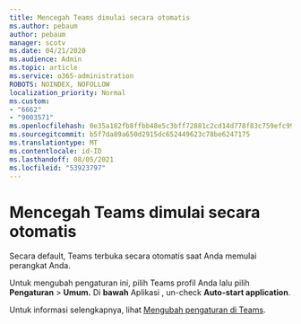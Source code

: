 ```yaml
---
title: Mencegah Teams dimulai secara otomatis
ms.author: pebaum
author: pebaum
manager: scotv
ms.date: 04/21/2020
ms.audience: Admin
ms.topic: article
ms.service: o365-administration
ROBOTS: NOINDEX, NOFOLLOW
localization_priority: Normal
ms.custom:
- "6662"
- "9003571"
ms.openlocfilehash: 0e35a182fb8ffbb48e5c3bff72881c2cd14d778f83c759efc99c372900de6991
ms.sourcegitcommit: b5f7da89a650d2915dc652449623c78be6247175
ms.translationtype: MT
ms.contentlocale: id-ID
ms.lasthandoff: 08/05/2021
ms.locfileid: "53923797"
---
```

# <a name="prevent-teams-from-starting-automatically"></a>Mencegah Teams dimulai secara otomatis

Secara default, Teams terbuka secara otomatis saat Anda memulai perangkat Anda.

Untuk mengubah pengaturan ini, pilih Teams profil Anda lalu pilih **Pengaturan**  >   **Umum.** Di  **bawah** Aplikasi , un-check  **Auto-start application**.

Untuk informasi selengkapnya, lihat [Mengubah pengaturan di Teams](https://support.microsoft.com/office/b506e8f1-1a96-4cf1-8c6b-b6ed4f424bc7).
